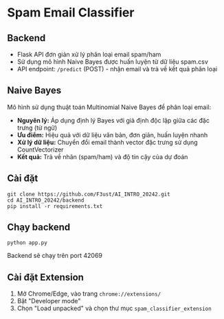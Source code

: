 # Spam Email Classifier


## Backend

- Flask API đơn giản xử lý phân loại email spam/ham
- Sử dụng mô hình Naive Bayes được huấn luyện từ dữ liệu spam.csv
- API endpoint: `/predict` (POST) - nhận email và trả về kết quả phân loại

## Naive Bayes

Mô hình sử dụng thuật toán Multinomial Naive Bayes để phân loại email:

- **Nguyên lý:** Áp dụng định lý Bayes với giả định độc lập giữa các đặc trưng (từ ngữ)
- **Ưu điểm:** Hiệu quả với dữ liệu văn bản, đơn giản, huấn luyện nhanh
- **Xử lý dữ liệu:** Chuyển đổi email thành vector đặc trưng sử dụng CountVectorizer
- **Kết quả:** Trả về nhãn (spam/ham) và độ tin cậy của dự đoán

## Cài đặt

```
git clone https://github.com/F3ust/AI_INTRO_20242.git 
cd AI_INTRO_20242/backend
pip install -r requirements.txt
```


## Chạy backend

```
python app.py
```
Backend sẽ chạy trên port 42069

## Cài đặt Extension

1. Mở Chrome/Edge, vào trang `chrome://extensions/`
2. Bật "Developer mode"
3. Chọn "Load unpacked" và chọn thư mục `spam_classifier_extension`
